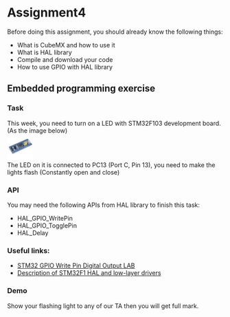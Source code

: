 # Assignment4

Before doing this assignment, you should already know the following things:

- What is CubeMX and how to use it
- What is HAL library
- Compile and download your code
- How to use GPIO with HAL library

## Embedded programming exercise

### Task
This week, you need to turn on a LED with STM32F103 development board. (As the image below)    
![](../imgs/f103.jpg)  
The LED on it is connected to PC13 (Port C, Pin 13), you need to make the lights flash (Constantly open and close)

### API 
You may need the following APIs from HAL library to finish this task:  
- HAL_GPIO_WritePin
- HAL_GPIO_TogglePin
- HAL_Delay  

### Useful links:  
- [STM32 GPIO Write Pin Digital Output LAB](https://deepbluembedded.com/stm32-gpio-write-pin-digital-output-lab/)
- [Description of STM32F1 HAL and low-layer drivers](https://www.st.com/resource/en/user_manual/dm00154093-description-of-stm32f1-hal-and-lowlayer-drivers-stmicroelectronics.pdf)

### Demo
Show your flashing light to any of our TA then you will get full mark.